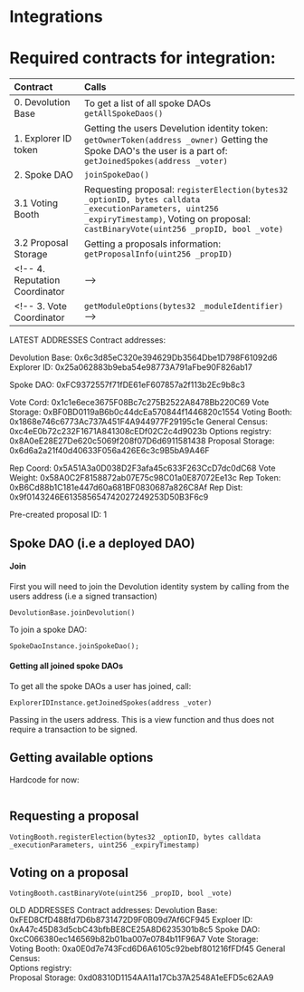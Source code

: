 # Integrations

# Required contracts for integration:

| Contract | Calls |
|:---------|:------|
0. Devolution Base | To get a list of all spoke DAOs `getAllSpokeDaos()`
1. Explorer ID token | Getting the users Develution identity token: ` getOwnerToken(address _owner)` Getting the Spoke DAO's the user is a part of: `getJoinedSpokes(address _voter)`
2. Spoke DAO | `joinSpokeDao()`
3.1 Voting Booth | Requesting proposal: `registerElection(bytes32 _optionID, bytes calldata _executionParameters, uint256 _expiryTimestamp)`, Voting on proposal: `castBinaryVote(uint256 _propID, bool _vote)` |
3.2 Proposal Storage | Getting a proposals information: `getProposalInfo(uint256 _propID)`
<!-- 4. Reputation Coordinator |  -->
<!-- 3. Vote Coordinator | `getModuleOptions(bytes32 _moduleIdentifier)` -->

LATEST ADDRESSES
Contract addresses: 

Devolution Base:    0x6c3d85eC320e394629Db3564Dbe1D798F61092d6
Explorer ID:        0x25a062883b9eba54e98773A791aFbe90F826ab17

Spoke DAO:          0xFC9372557f71fDE61eF607857a2f113b2Ec9b8c3

Vote Cord:          0x1c1e6ece3675F08Bc7c275B2522A8478Bb220C69
    Vote Storage:       0xBF0BD0119aB6b0c44dcEa570844f1446820c1554
    Voting Booth:       0x1868e746c6773Ac737A451F4A944977F29195c1e
    General Census:     0xc4eE0b72c232F1671A841308cEDf02C2c4d9023b
    Options registry:   0x8A0eE28E27De620c5069f208f07D6d6911581438
    Proposal Storage:   0x6d6a2a21f40d40633F056a426E6c3c9B5bA9A46F

Rep Coord:           0x5A51A3a0D038D2F3afa45c633F263CcD7dc0dC68
    Vote Weight:        0x58A0C2F8158872ab07E75c98C01a0E87072Ee13c
    Rep Token:          0xB6Cd88b1C181e447d60a681BF0830687a826C8Af
    Rep Dist:           0x9f0143246E613585654742027249253D50B3F6c9

Pre-created proposal ID: 1

## Spoke DAO (i.e a deployed DAO)

#### Join
First you will need to join the Devolution identity system by calling from the users address (i.e a signed transaction)
```
DevolutionBase.joinDevolution()
```

To join a spoke DAO:
```
SpokeDaoInstance.joinSpokeDao();
```

#### Getting all joined spoke DAOs

To get all the spoke DAOs a user has joined, call:
```
ExplorerIDInstance.getJoinedSpokes(address _voter)
```
Passing in the users address. This is a view function and thus does not require a transaction to be signed. 

## Getting available options
Hardcode for now:
```

```

## Requesting a proposal 

```
VotingBooth.registerElection(bytes32 _optionID, bytes calldata _executionParameters, uint256 _expiryTimestamp)
```

## Voting on a proposal 

```
VotingBooth.castBinaryVote(uint256 _propID, bool _vote)
```


OLD ADDRESSES
Contract addresses: 
Devolution Base:    0xFED8CfD488fd7D6b8731472D9F0B09d7Af6CF945
Exploer ID:         0xA47c45D83d5cbC43bfbBE8CE25A8D6235301b8c5
Spoke DAO:          0xcC066380ec146569b82b01ba007e0784b11F96A7
Vote Storage:        
Voting Booth:       0xa0E0d7e743Fcd6D6A6105c92bebf801216fFDf45
General Census:   
Options registry:    
Proposal Storage:   0xd08310D1154AA11a17Cb37A2548A1eEFD5c62AA9

